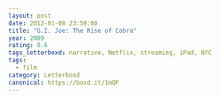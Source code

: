 ```yaml
---
layout: post 
date: 2012-01-08 23:59:00
title: "G.I. Joe: The Rise of Cobra"
year: 2009
rating: 0.6
tags_letterboxd: narrative, Netflix, streaming, iPad, NYC
tags:
  - film
category: Letterboxd
canonical: https://boxd.it/1mQF
---
```

